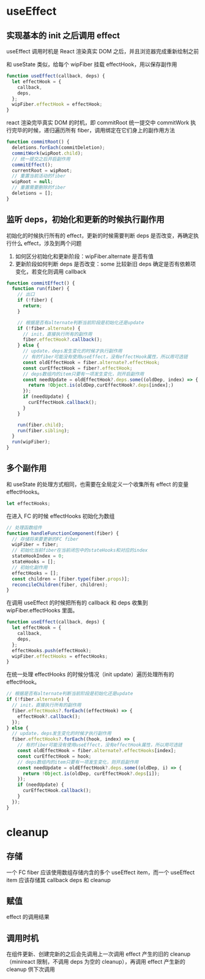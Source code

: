 # useEffect

## 实现基本的 init 之后调用 effect

useEffect 调用时机是 React 渲染真实 DOM 之后，并且浏览器完成重新绘制之前

和 useState 类似，给每个 wipFiber 挂载 effectHook，用以保存副作用

```js
function useEffect(callback, deps) {
  let effectHook = {
    callback,
    deps,
  };
  wipFiber.effectHook = effectHook;
}
```

react 渲染完毕真实 DOM 的时机，即 commitRoot 统一提交中 commitWork 执行完毕的时候，递归遍历所有 fiber，调用绑定在它们身上的副作用方法

```js
function commitRoot() {
  deletions.forEach(commitDeletion);
  commitWork(wipRoot.child);
  // 统一提交之后开启副作用
  commitEffect();
  currentRoot = wipRoot;
  // 重置当前活动的fiber
  wipRoot = null;
  // 重置需要删除的fiber
  deletions = [];
}
```

## 监听 deps，初始化和更新的时候执行副作用

初始化的时候执行所有的 effect，更新的时候需要判断 deps 是否改变，再确定执行什么 effect，涉及到两个问题

1. 如何区分初始化和更新阶段：wipFiber.alternate 是否有值
2. 更新阶段如何判断 deps 是否改变：some 比较新旧 deps 确定是否有依赖项变化，若变化则调用 callback

```js
function commitEffect() {
  function run(fiber) {
    // 出口
    if (!fiber) {
      return;
    }

    // 根据是否有alternate判断当前阶段是初始化还是update
    if (!fiber.alternate) {
      // init，直接执行所有的副作用
      fiber.effectHook?.callback();
    } else {
      // update，deps发生变化的时候才执行副作用
      // 有的fiber可能没有使用useEffect，没有effectHook属性，所以用可选链
      const oldEffectHook = fiber.alternate?.effectHook;
      const curEffectHook = fiber?.effectHook;
      // deps数组内的item只要有一项发生变化，则开启副作用
      const needUpdate = oldEffectHook?.deps.some((oldDep, index) => {
        return !Object.is(oldDep,curEffectHook?.deps[index];)
      });
      if (needUpdate) {
        curEffectHook.callback();
      }
    }

    run(fiber.child);
    run(fiber.sibling);
  }
  run(wipFiber);
}
```

## 多个副作用

和 useState 的处理方式相同，也需要在全局定义一个收集所有 effect 的变量 effectHooks。

```js
let effectHooks;
```

在进入 FC 的时候 effectHooks 初始化为数组

```js
// 处理函数组件
function handleFunctionComponent(fiber) {
  // 存储将来要更新的FC fiber
  wipFiber = fiber;
  // 初始化当前fiber在当前闭包中的stateHooks和对应的index
  stateHookIndex = 0;
  stateHooks = [];
  // 初始化副作用
  effectHooks = [];
  const children = [fiber.type(fiber.props)];
  reconcileChildren(fiber, children);
}
```

在调用 useEffect 的时候把所有的 callback 和 deps 收集到 wipFiber.effectHooks 里面。

```js
function useEffect(callback, deps) {
  let effectHook = {
    callback,
    deps,
  };
  effectHooks.push(effectHook);
  wipFiber.effectHooks = effectHooks;
}
```

在统一处理 effectHooks 的时候分情况（init update）遍历处理所有的 effectHook。

```js
// 根据是否有alternate判断当前阶段是初始化还是update
if (!fiber.alternate) {
  // init，直接执行所有的副作用
  fiber.effectHooks?.forEach((effectHook) => {
    effectHook?.callback();
  });
} else {
  // update，deps发生变化的时候才执行副作用
  fiber.effectHooks?.forEach((hook, index) => {
    // 有的fiber可能没有使用useEffect，没有effectHook属性，所以用可选链
    const oldEffectHook = fiber.alternate?.effectHooks[index];
    const curEffectHook = hook;
    // deps数组内的item只要有一项发生变化，则开启副作用
    const needUpdate = oldEffectHook?.deps.some((oldDep, i) => {
      return !Object.is(oldDep, curEffectHook?.deps[i]);
    });
    if (needUpdate) {
      curEffectHook.callback();
    }
  });
}
```

# cleanup

## 存储

一个 FC fiber 应该使用数组存储内含的多个 useEffect item，而一个 useEffect item 应该存储其 callback deps 和 cleanup

## 赋值

effect 的调用结果

## 调用时机

在组件更新、创建完新的之后会先调用上一次调用 effect 产生的旧的 cleanup（minireact 限制，不调用 deps 为空的 cleanup），再调用 effect 产生新的 cleanup 供下次调用
